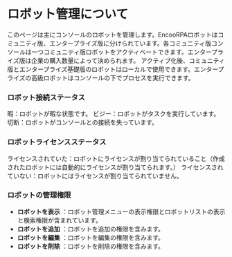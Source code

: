 # ロボット管理について
このページは主にコンソールのロボットを管理します。EncooRPAロボットはコミュニティ版、エンタープライズ版に分けられています。各コミュニティ版コンソールは一つコミュニティ版ロボットをアクティベートできます。エンタープライズ版は企業の購入数量によって決められます。
アクティブ化後、コミュニティ版とエンタープライズ基礎版のロボットはローカルで使用できます。エンタープライズの高級ロボットはコンソールの下でプロセスを実行できます。

### ロボット接続ステータス
暇：ロボットが暇な状態です。
ビジー：ロボットがタスクを実行しています。
切断：ロボットがコンソールとの接続を失っています。

### ロボットライセンスステータス
ライセンスされていた：ロボットにライセンスが割り当てられていること（作成されたロボットには自動的にライセンスが割り当てられます。）
ライセンスされていない：ロボットにはライセンスが割り当てられていません。

### ロボットの管理権限
- **ロボットを表示** ：ロボット管理メニューの表示権限とロボットリストの表示と検索権限が含まれています。
- **ロボットを追加** ：ロボットを追加の権限を含みます。
- **ロボットを編集** ：ロボットを編集の権限を含みます。
- **ロボットを削除** ：ロボットを削除の権限を含みます。
